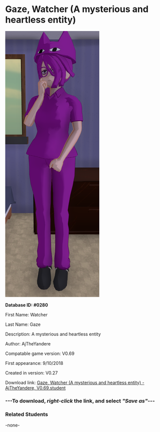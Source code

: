 # Gaze, Watcher (A mysterious and heartless entity)

<img src="../../Files/Images/Gaze, Watcher (A mysterious and heartless entity).png" title="Gaze, Watcher (A mysterious and heartless entity) - AjTheYandere, V0.69">

**Database ID: #0280**

First Name: Watcher

Last Name: Gaze

Description: A mysterious and heartless entity

Author: AjTheYandere

Compatable game version: V0.69

First appearance: 9/10/2018

Created in version: V0.27

Download link: <a href="https://raw.githubusercontent.com/Arbiter1223/Daigaku-Gurashi-Custom-Students/master/Files/Student%20Files/Gaze%2C%20Watcher%20(A%20mysterious%20and%20heartless%20entity)%20-%20AjTheYandere%2C%20V0.69.student">Gaze, Watcher (A mysterious and heartless entity) - AjTheYandere, V0.69.student</a>

### ---**To download, _right-click_ the link, and select _"Save as"_**---

### Related Students

-none-
